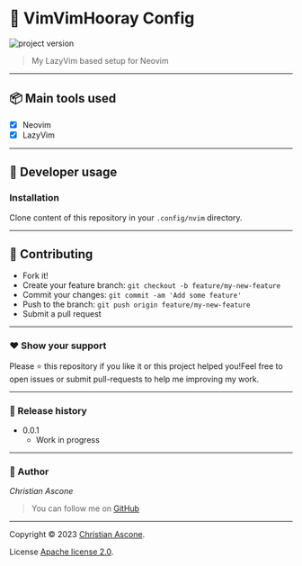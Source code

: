 # **:triangular_flag_on_post: VimVimHooray Config**

![project version](https://img.shields.io/badge/project-0.0.1-brightgreen.svg)

> My LazyVim based setup for Neovim

---

## **:package: Main tools used**

- [x] Neovim
- [x] LazyVim

---


## **:wrench: Developer usage**

### **Installation**

Clone content of this repository in your `.config/nvim` directory.

---

## **:handshake: Contributing**

- Fork it!
- Create your feature branch: `git checkout -b feature/my-new-feature`
- Commit your changes: `git commit -am 'Add some feature'`
- Push to the branch: `git push origin feature/my-new-feature`
- Submit a pull request

---

### **:heart: Show your support**

Please :star: this repository if you like it or this project helped you!Feel free to open issues or submit pull-requests to help me improving my work.

---

### **:scroll: Release history**

* 0.0.1
    * Work in progress

---

### **:robot: Author**

_*Christian Ascone*_

> You can follow me on
[GitHub](https://github.com/christianascone)

---

Copyright © 2023 [Christian Ascone](https://github.com/christianascone).

License [Apache license 2.0](LICENSE).


